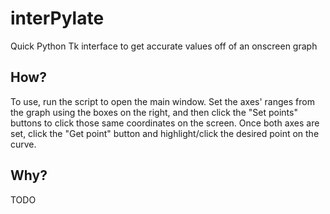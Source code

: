 # interPylate
Quick Python Tk interface to get accurate values off of an onscreen graph

## How?
To use, run the script to open the main window. Set the axes' ranges from the graph using the boxes on the right,
and then click the "Set points" buttons to click those same coordinates on the screen. Once both axes are set, 
click the "Get point" button and highlight/click the desired point on the curve.

## Why?
TODO